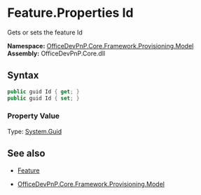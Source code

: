 # Feature.Properties Id
Gets or sets the feature Id  

**Namespace:** [OfficeDevPnP.Core.Framework.Provisioning.Model](OfficeDevPnP.Core.Framework.Provisioning.Model.md)  
**Assembly:** OfficeDevPnP.Core.dll  
## Syntax
```C#
public guid Id { get; }
public guid Id { set; }
```

### Property Value
Type: [System.Guid](System.Guid.md) 

## See also
- [Feature](Feature.md) 

- [OfficeDevPnP.Core.Framework.Provisioning.Model](OfficeDevPnP.Core.Framework.Provisioning.Model.md)
